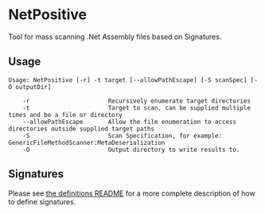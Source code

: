 ﻿# NetPositive
Tool for mass scanning .Net Assembly files based on Signatures.

## Usage
    Usage: NetPositive [-r] -t target [--allowPathEscape] [-S scanSpec] [-O outputDir]

        -r                      Recursively enumerate target directories
        -t                      Target to scan, can be supplied multiple times and be a file or directory
        --allowPathEscape       Allow the file enumeration to access directories outside supplied target paths
        -S                      Scan Specification, for example: GenericFileMethodScanner:MetaDeserialization
        -O                      Output directory to write results to.

## Signatures

Please see [the definitions README](Definitions/README.md) for a more complete description of how to define signatures.
